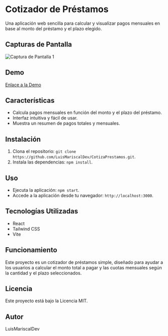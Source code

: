 # Cotizador de Préstamos

Una aplicación web sencilla para calcular y visualizar pagos mensuales en base al monto del préstamo y el plazo elegido.

## Capturas de Pantalla

![Captura de Pantalla 1](/public/Captura1.png.png)

## Demo

[Enlace a la Demo](https://bankluis.netlify.app/)

## Características

- Calcula pagos mensuales en función del monto y el plazo del préstamo.
- Interfaz intuitiva y fácil de usar.
- Muestra un resumen de pagos totales y mensuales.

## Instalación

1. Clona el repositorio: `git clone https://github.com/LuisMariscalDev/CotizaPrestamos.git`.
2. Instala las dependencias: `npm install`.

## Uso

- Ejecuta la aplicación: `npm start`.
- Accede a la aplicación desde tu navegador: `http://localhost:3000`.

## Tecnologías Utilizadas

- React
- Tailwind CSS
- Vite

## Funcionamiento

Este proyecto es un cotizador de préstamos simple, diseñado para ayudar a los usuarios a calcular el monto total a pagar y las cuotas mensuales según la cantidad y el plazo seleccionados.

## Licencia

Este proyecto está bajo la Licencia MIT.

## Autor

LuisMariscalDev
